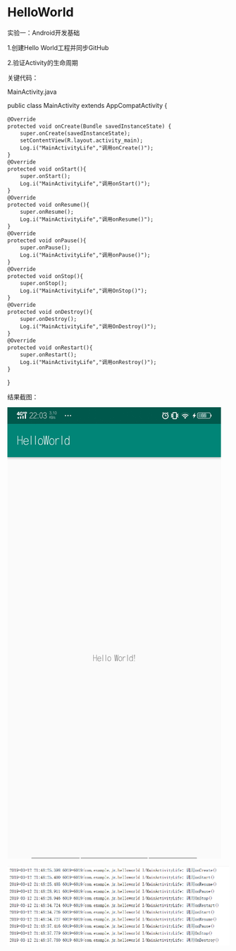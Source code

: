 # HelloWorld
实验一：Android开发基础

1.创建Hello World工程并同步GitHub

2.验证Activity的生命周期 

关键代码：

MainActivity.java

public class MainActivity extends AppCompatActivity {

    @Override
    protected void onCreate(Bundle savedInstanceState) {
        super.onCreate(savedInstanceState);
        setContentView(R.layout.activity_main);
        Log.i("MainActivityLife","调用onCreate()");
    }
    @Override
    protected void onStart(){
        super.onStart();
        Log.i("MainActivityLife","调用onStart()");
    }
    @Override
    protected void onResume(){
        super.onResume();
        Log.i("MainActivityLife","调用onResume()");
    }
    @Override
    protected void onPause(){
        super.onPause();
        Log.i("MainActivityLife","调用onPause()");
    }
    @Override
    protected void onStop(){
        super.onStop();
        Log.i("MainActivityLife","调用OnStop()");
    }
    @Override
    protected void onDestroy(){
        super.onDestroy();
        Log.i("MainActivityLife","调用OnDestroy()");
    }
    @Override
    protected void onRestart(){
        super.onRestart();
        Log.i("MainActivityLife","调用onRestroy()");
    }
}

结果截图：

![image](https://github.com/jinrongrong815/img_folder/blob/master/Lab_1_1.jpg)


![image](https://github.com/jinrongrong815/img_folder/blob/master/Lab_1.png)

